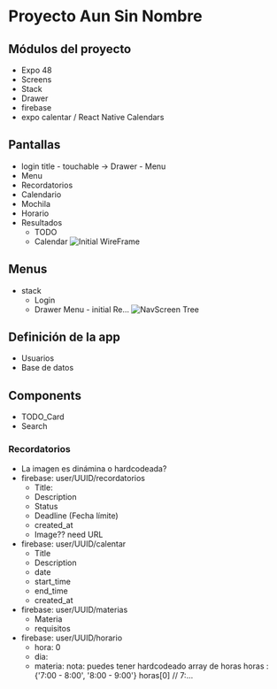 # Proyecto Aun Sin Nombre
## Módulos del proyecto
- Expo 48
- Screens
- Stack
- Drawer
- firebase
- expo calentar / React Native Calendars 

## Pantallas
- login title - touchable -> Drawer - Menu
- Menu
- Recordatorios
- Calendario
- Mochila
- Horario
- Resultados
    - TODO
    - Calendar
![Initial WireFrame](https://snack-code-uploads.s3.us-west-1.amazonaws.com/~asset/0b37f44368a4f1b2d1456a4488097439)

## Menus
- stack
    - Login
    - Drawer
        Menu - initial
        Re...
![NavScreen Tree](https://snack-code-uploads.s3.us-west-1.amazonaws.com/~asset/e07454784909c3630d65fa355eb37e9d)

## Definición de la app
- Usuarios
- Base de datos

## Components
- TODO_Card
- Search

### Recordatorios
- La imagen es dinámina o hardcodeada?
- firebase: user/UUID/recordatorios
    - Title:
    - Description
    - Status
    - Deadline (Fecha límite)
    - created_at
    - Image?? need URL
- firebase: user/UUID/calentar
    - Title
    - Description
    - date
    - start_time
    - end_time
    - created_at
- firebase: user/UUID/materias
    - Materia
    - requisitos
- firebase: user/UUID/horario
    - hora: 0
    - dia:
    - materia:
nota: puedes tener hardcodeado array de horas
horas : {'7:00 - 8:00', '8:00 - 9:00'}
horas[0] // 7:...
